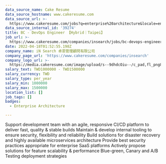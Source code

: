 ```yaml
---
data_source_name: Cake Resume
data_source_hostname: www.cakeresume.com
data_source_url: >-
  https://www.cakeresume.com/jobs?q=enterprise%20architecture&locale=en&range%5Bsalary_range%5D%5Bmin%5D=1000000
data_source_internal_id: '39274'
title: BC - DevOps Engineer 【Hybrid｜Taipei】
job_url: >-
  https://www.cakeresume.com/companies/insearch/jobs/bc-devops-engineer-hybrid-taipei
date: 2022-04-18T01:52:55.198Z
company_name: iN Search 卓恩管理顧問有限公司
company_page_url: 'https://www.cakeresume.com/companies/insearch'
company_logo_url: >-
  https://media.cakeresume.com/image/upload/s--9dhdcOiu--/c_pad,fl_png8,h_200,w_200/v1610522688/ppnzb1veba43cha2rznf.png
salary_text: TWD1000000 - TWD1500000
salary_currency: TWD
salary_type: per_year
salary_min: 1000000
salary_max: 1500000
location_list: []
job_tags: []
badges:
  - Enterprise Architecture

---
```


Support development team with an agile, responsive CI/CD platform to deliver fast, quality & stable builds Maintain & develop internal tooling to ensure security, flexibility and reliability Build solutions for disaster recovery and highly available microservices architecture Provide best security practices appropriate for enterprise SaaS platforms Actively propose solutions for feature scalability & performance Blue-green, Canary and A/B Testing deployment strategies